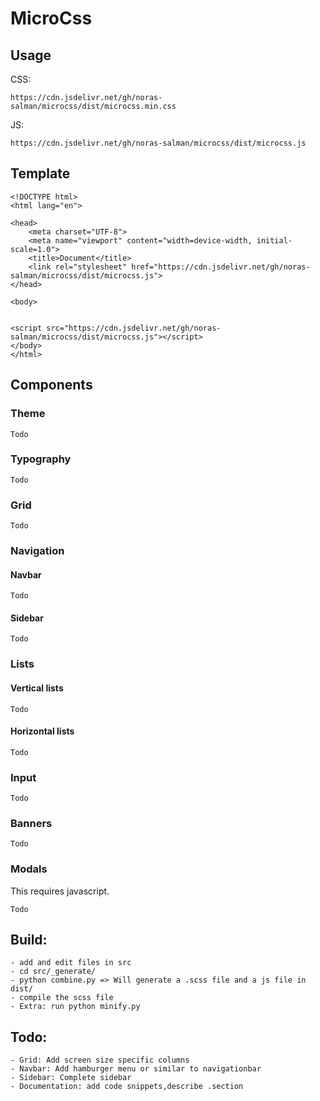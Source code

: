 # MicroCss

## Usage
CSS:
```
https://cdn.jsdelivr.net/gh/noras-salman/microcss/dist/microcss.min.css

```
JS:
```
https://cdn.jsdelivr.net/gh/noras-salman/microcss/dist/microcss.js
```


## Template
```
<!DOCTYPE html>
<html lang="en">

<head>
    <meta charset="UTF-8">
    <meta name="viewport" content="width=device-width, initial-scale=1.0">
    <title>Document</title>
    <link rel="stylesheet" href="https://cdn.jsdelivr.net/gh/noras-salman/microcss/dist/microcss.js">
</head>

<body>


<script src="https://cdn.jsdelivr.net/gh/noras-salman/microcss/dist/microcss.js"></script>
</body>
</html>
```

## Components

### Theme
```
Todo
```

### Typography
```
Todo
```

### Grid
```
Todo
```

### Navigation
#### Navbar
```
Todo
```
#### Sidebar
```
Todo
```

### Lists
#### Vertical lists
```
Todo
```
#### Horizontal lists
```
Todo
```

### Input
```
Todo
```

### Banners
```
Todo
```

### Modals
This requires javascript.
```
Todo
```

## Build: 
    - add and edit files in src
    - cd src/_generate/
    - python combine.py => Will generate a .scss file and a js file in dist/
    - compile the scss file
    - Extra: run python minify.py

## Todo: 
    - Grid: Add screen size specific columns
    - Navbar: Add hamburger menu or similar to navigationbar
    - Sidebar: Complete sidebar 
    - Documentation: add code snippets,describe .section